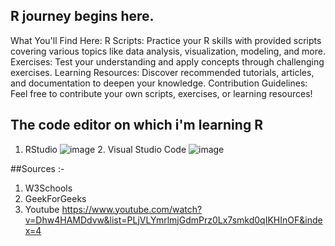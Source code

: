 ## R journey begins here.


 What You'll Find Here:
R Scripts: Practice your R skills with provided scripts covering various topics like data analysis, visualization, modeling, and more.
Exercises: Test your understanding and apply concepts through challenging exercises.
Learning Resources: Discover recommended tutorials, articles, and documentation to deepen your knowledge.
Contribution Guidelines: Feel free to contribute your own scripts, exercises, or learning resources!


##                                       The code editor on which i'm learning R 
1. RStudio 
![image](https://github.com/Namityadav8/R-Programming-/assets/114800158/9febc826-0d69-4c98-a808-b0c91dfe0a8a)
                        2. Visual Studio Code
 ![image](https://github.com/Namityadav8/R-Programming-/assets/114800158/506c9a9d-e0dd-4543-b66a-dc8059214a63)




##Sources :- 
1. W3Schools
2. GeekForGeeks
3. Youtube https://www.youtube.com/watch?v=Dhw4HAMDdvw&list=PLjVLYmrlmjGdmPrz0Lx7smkd0qIKHInOF&index=4




